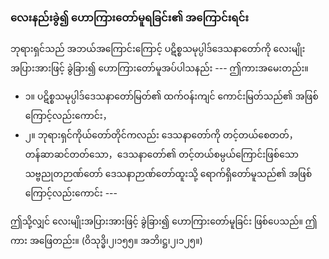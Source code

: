 ### လေးနည်းခွဲ၍ ဟောကြားတော်မူရခြင်း၏ အကြောင်းရင်း

ဘုရားရှင်သည် အဘယ်အကြောင်းကြောင့် ပဋိစ္စသမုပ္ပါဒ်ဒေသနာတော်ကို လေးမျိုးအပြားအားဖြင့် ခွဲခြား၍ ဟောကြားတော်မူအပ်ပါသနည်း --- ဤကားအမေးတည်း။

- ၁။ ပဋိစ္စသမုပ္ပါဒ်ဒေသနာတော်မြတ်၏ ထက်ဝန်းကျင် ကောင်းမြတ်သည်၏ အဖြစ်ကြောင့်လည်းကောင်း，
- ၂။ ဘုရားရှင်ကိုယ်တော်တိုင်ကလည်း ဒေသနာတော်ကို တင့်တယ်စေတတ်， တန်ဆာဆင်တတ်သော，ဒေသနာတော်၏ တင့်တယ်စမ္ပယ်ကြောင်းဖြစ်သော သဗ္ဗညုတဉာဏ်တော် ဒေသနာဉာဏ်တော်ထူးသို့ ရောက်ရှိတော်မူသည်၏ အဖြစ်ကြောင့်လည်းကောင်း ---

ဤသို့လျှင် လေးမျိုးအပြားအားဖြင့် ခွဲခြား၍ ဟောကြားတော်မူခြင်း ဖြစ်ပေသည်။ 
ဤကား အဖြေတည်း။
(ဝိသုဒ္ဓိ၊၂၊၁၅၅။ အဘိ၊ဋ္ဌ၊၂၊၁၂၅။)
